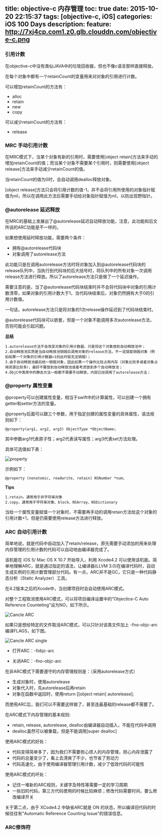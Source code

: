 title: objective-c 内存管理
toc: true
date: 2015-10-20 22:15:37
tags: [objective-c, iOS]
categories: iOS 100 Days
description: 
feature: http://7xj4cp.com1.z0.glb.clouddn.com/objective-c.png
---

### 引用计数

在objective-c中没有类似JAVA中的垃圾回收器，但也不像c语言那样直接释放。

在每个对象中都有一个retainCount的变量用来对对象的引用进行计数。

可以增加retainCount的方法有：

+ alloc
+ retain
+ new
+ copy

可以减少retainCount的方法有：

+ release

### MRC 手动引用计数

在MRC模式下，当某个对象有新的引用时，需要使用[object retain]方法来手动的增加retainCount的值；而当某个对象不需要某个引用时，则需要使用[object release]方法来手动减少retainCount的值。

当retainCount的值为0时，会自动调用dealloc释放对象。

[object release]方法只会将引用计数的值-1，并不会将引用所使用的对象指针赋值为nil，所以在调用此方法后需要手动给对象指针赋值为nil，以防出现野指针。

### @autorelease 延迟释放

在MRC的基础上发展出了@autorelease延迟自动释放功能，注意，此功能和后文所说的ARC功能是不一样的。

如果想使用延时释放功能，需要两个条件：

+ 拥有@autorelease代码块
+ 对象调用了autorelease方法

此功能只是在调用autorelease方法时将对象加入到@autorelease代码块的release队列中，当执行到代码块的后大括号时，将队列中的所有对象一次调用release方法进行释放。所以了autorelease方法只是做了一个延迟操作。

需要注意的是，当了@autorelease代码块结束时并不会将代码块中对象的引用计数清零，如果对象的引用计数大于1，当代码块结束后，对象仍然拥有大于0的引用计数值。

一句话，autorelease方法只是将对象的1次release操作延迟到了代码块结束时。

@autorelease代码块可以嵌套，但是一个对象不能调用多次autorelease方法，否则可能会引起问题。

**总结**

    1.autorelease方法不会改变对象的引用计数器，只是将这个对象放到自动释放池中；
    2.自动释放池实质是当自动释放池销毁后调用对象的release方法，不一定就能销毁对象（例如如果一个对象的引用计数器>1则此时就无法销毁）；
    3.由于自动释放池最后统一销毁对象，因此如果一个操作比较占用内存（对象比较多或者对象占用资源比较多），最好不要放到自动释放池或者考虑放到多个自动释放池；
    4.ObjC中类库中的静态方法一般都不需要手动释放，内部已经调用了autorelease方法；

### @property 属性变量

@property可以创建属性变量，相当于swift中的计算属性，可以创建一个拥有getter和setter方法的变量。

@property后面可以跟三个参数，用于指定创建的属性变量的具体属性，语法规则如下：

```
@property(arg1, arg2, arg3) ObjectType *ObjectName;
```

其中参数arg1代表原子性；arg2代表读写属性；arg3代表set方法处理。

具体可选值如下表：

![property](http://7xj4cp.com1.z0.glb.clouddn.com/property.png)

示例如下：

```
@property (nonatomic, readwrite, retain) NSNumber *num;
```

**Tips**

    1.retain，通常用于非字符串对象
    2.copy，通常用于字符串对象、block、NSArray、NSDictionary
    
当给一个属性变量赋值一个对象时，不需要再手动的调用retain方法给这个对象的引用计数+1，但是仍需要使用release方法进行释放。

### ARC 自动引用计数

简单地说，就是代码中自动加入了retain/release，原先需要手动添加的用来处理内存管理的引用计数的代码可以自动地由编译器完成了。

该机能在 iOS 5/ Mac OS X 10.7 开始导入，利用 Xcode4.2 可以使用该机能。简单地理解ARC，就是通过指定的语法，让编译器(LLVM 3.0)在编译代码时，自动生成实例的引用计数管理部分代码。有一点，ARC并不是GC，它只是一种代码静态分析（Static Analyzer）工具。

在4.2版本之后的Xcode中，当创建项目时会自动使用ARC模式。

对整个工程取消使用ARC模式，可以将项目编译设置中的“Objectice-C Auto Reference Counteting”设为NO，如下所示。

![Cancle ARC]()

如果只是想给特定的文件取消ARC模式，可以只针对该类文件加上 -fno-objc-arc 编译FLAGS，如下图。

![Cancle ARC single]()

+ 打开ARC：-fobjc-arc

+ 关闭ARC：-fno-objc-arc

在非ARC模式下需要遵守的内存管理规则是：（采用autorelease方式）

+ 生成对象时，使用autorelease
+ 对象代入时，先autorelease后再retain
+ 对象在函数中返回时，使用return [[object retain] autorelease];

而使用ARC后，我们可以不需要这样做了，甚至连最基础的release都不需要了。

在ARC模式下内存管理的基本规则:

+ retain, release, autorelease, dealloc由编译器自动插入，不能在代码中调用
+ dealloc虽然可以被重载，但是不能调用[super dealloc]

使用ARC模式的好处：

+ 代码变得简单多了，因为我们不需要担心烦人的内存管理，担心内存泄露了
+ 代码的总量变少了，看上去清爽了不少，也节省了劳动力
+ 代码高速化，由于使用编译器管理引用计数，减少了低效代码的可能性

使用ARC模式的坏处：

+ 记住一堆新的ARC规则，关键字及特性等需要一定的学习周期
+ 一些旧的代码，第三方代码使用的时候比较麻烦；修改代码需要时间，要么修改编译开关

关于第二点，由于 XCode4.2 中缺省ARC就是 ON 的状态，所以编译旧代码的时候往往有"Automatic Reference Counting Issue"的错误信息。

### ARC修饰符















